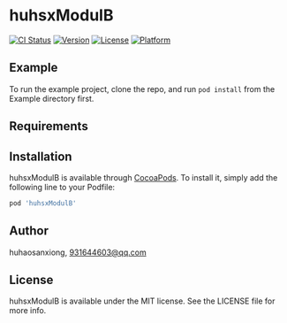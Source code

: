 # huhsxModulB

[![CI Status](https://img.shields.io/travis/huhaosanxiong/huhsxModulB.svg?style=flat)](https://travis-ci.org/huhaosanxiong/huhsxModulB)
[![Version](https://img.shields.io/cocoapods/v/huhsxModulB.svg?style=flat)](https://cocoapods.org/pods/huhsxModulB)
[![License](https://img.shields.io/cocoapods/l/huhsxModulB.svg?style=flat)](https://cocoapods.org/pods/huhsxModulB)
[![Platform](https://img.shields.io/cocoapods/p/huhsxModulB.svg?style=flat)](https://cocoapods.org/pods/huhsxModulB)

## Example

To run the example project, clone the repo, and run `pod install` from the Example directory first.

## Requirements

## Installation

huhsxModulB is available through [CocoaPods](https://cocoapods.org). To install
it, simply add the following line to your Podfile:

```ruby
pod 'huhsxModulB'
```

## Author

huhaosanxiong, 931644603@qq.com

## License

huhsxModulB is available under the MIT license. See the LICENSE file for more info.
